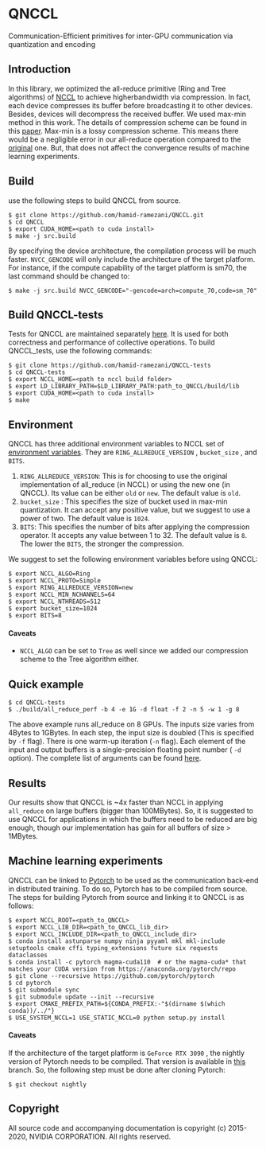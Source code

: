 # QNCCL
Communication-Efficient primitives for inter-GPU communication via quantization and encoding

## Introduction
In this library, we optimized the all-reduce primitive (Ring and Tree algorithms) of [NCCL](https://github.com/nvidia/nccl) to achieve higherbandwidth via compression. In fact, each device compresses its buffer before broadcasting it to other devices. Besides, devices will decompress the received buffer. We used max-min method in this work. The details of compression scheme can be found in this [paper](https://arxiv.org/abs/1610.02132). Max-min is a lossy compression scheme. This means there would be a negligible error in our all-reduce operation compared to the [original](https://github.com/NVIDIA/nccl/blob/master/src/collectives/all_reduce.cc) one. But, that does not affect the convergence results of machine learning experiments.


## Build
use the following steps to build QNCCL from source. 
    
    $ git clone https://github.com/hamid-ramezani/QNCCL.git
    $ cd QNCCL
    $ export CUDA_HOME=<path to cuda install>
    $ make -j src.build 
By specifying the device architecture, the compilation process will be much faster. `NVCC_GENCODE` will only include the architecture of the target platform. For instance, if the compute capability of the target platform is sm70, the last command should be changed to:  

    $ make -j src.build NVCC_GENCODE="-gencode=arch=compute_70,code=sm_70"


## Build QNCCL-tests

Tests for QNCCL are maintained separately [here](https://github.com/hamid-ramezani/QNCCL-tests). It is used for both correctness and performance of collective operations.  To build QNCCL_tests, use the following commands: 

    $ git clone https://github.com/hamid-ramezani/QNCCL-tests
    $ cd QNCCL-tests
    $ export NCCL_HOME=<path to nccl build folder>
    $ export LD_LIBRARY_PATH=$LD_LIBRARY_PATH:path_to_QNCCL/build/lib
    $ export CUDA_HOME=<path to cuda install>
    $ make 


## Environment
QNCCL has three additional environment variables to NCCL set of [environment variables](https://docs.nvidia.com/deeplearning/nccl/user-guide/docs/env.html). They are `RING_ALLREDUCE_VERSION` , `bucket_size` , and `BITS`. 

 1. `RING_ALLREDUCE_VERSION`: This is for choosing to use the original implementation of all_reduce (in NCCL) or using the new one (in QNCCL). Its value can be either `old` or `new`. The default value is `old`.
 2. `bucket_size` : This specifies the size of bucket used in max-min quantization. It can accept any positive value, but we suggest to use a power of two. The default value is `1024`.   
 3. `BITS`: This specifies the number of bits after applying the compression operator. It accepts any value between 1 to 32. The default value is `8`. The lower the `BITS`,  the stronger the compression. 

We suggest to set the following environment variables before using QNCCL:

    $ export NCCL_ALGO=Ring
    $ export NCCL_PROTO=Simple
    $ export RING_ALLREDUCE_VERSION=new
    $ export NCCL_MIN_NCHANNELS=64
    $ export NCCL_NTHREADS=512
    $ export bucket_size=1024
    $ export BITS=8
#### Caveats

 - `NCCL_ALGO` can be set to `Tree` as well since we added our compression scheme to the Tree algorithm either. 


## Quick example

    $ cd QNCCL-tests
    $ ./build/all_reduce_perf -b 4 -e 1G -d float -f 2 -n 5 -w 1 -g 8

The above example runs all_reduce on 8 GPUs. The inputs size varies from 4Bytes  to 1GBytes. In each step, the input size is doubled (This is specified by `-f` flag). There is one warm-up iteration (`-n` flag). Each element of the input and output buffers is a single-precision floating point number ( `-d` option). The complete list of arguments can be found [here](https://github.com/nvidia/nccl-tests#arguments). 


## Results

Our results show that QNCCL is ~4x faster than NCCL in applying `all_reduce` on large buffers (bigger than 100MBytes). So, it is suggested to use QNCCL for applications in which the buffers need to be reduced are big enough, though our implementation has gain for all buffers of size > 1MBytes. 


## Machine learning experiments
QNCCL can be linked to [Pytorch](https://github.com/pytorch/pytorch) to be used as the communication back-end in distributed training. To do so, Pytorch has to be compiled from source. The steps for building Pytorch from source and linking it to QNCCL is as follows: 

    $ export NCCL_ROOT=<path_to_QNCCL>
    $ export NCCL_LIB_DIR=<path_to_QNCCL_lib_dir>
    $ export NCCL_INCLUDE_DIR=<path_to_QNCCL_include_dir>
    $ conda install astunparse numpy ninja pyyaml mkl mkl-include setuptools cmake cffi typing_extensions future six requests dataclasses
    $ conda install -c pytorch magma-cuda110  # or the magma-cuda* that matches your CUDA version from https://anaconda.org/pytorch/repo
    $ git clone --recursive https://github.com/pytorch/pytorch
    $ cd pytorch
    $ git submodule sync
    $ git submodule update --init --recursive
    $ export CMAKE_PREFIX_PATH=${CONDA_PREFIX:-"$(dirname $(which conda))/../"}
    $ USE_SYSTEM_NCCL=1 USE_STATIC_NCCL=0 python setup.py install
#### Caveats
If the architecture of the target platform is `GeForce RTX 3090` , the nightly version of Pytorch needs to be compiled. That version is available in [this](https://github.com/pytorch/pytorch/tree/nightly) branch.  So, the following step must be done after cloning Pytorch:

    $ git checkout nightly



## Copyright

All source code and accompanying documentation is copyright (c) 2015-2020, NVIDIA CORPORATION. All rights reserved.
